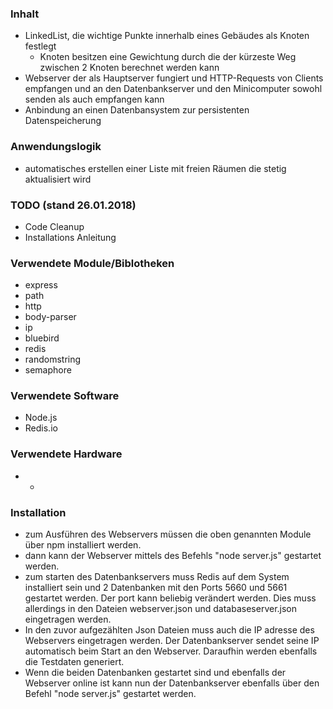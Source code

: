 ### Inhalt
* LinkedList, die wichtige Punkte innerhalb eines Gebäudes als Knoten festlegt
    - Knoten besitzen eine Gewichtung durch die der kürzeste Weg zwischen 2 Knoten berechnet werden kann
* Webserver der als Hauptserver fungiert und HTTP-Requests von Clients empfangen und an den Datenbankserver und den Minicomputer sowohl senden als auch empfangen kann
* Anbindung an einen Datenbansystem zur persistenten Datenspeicherung

### Anwendungslogik
* automatisches erstellen einer Liste mit freien Räumen die stetig aktualisiert wird

### TODO (stand 26.01.2018)
* Code Cleanup
* Installations Anleitung

### Verwendete Module/Biblotheken
* express
* path
* http
* body-parser
* ip
* bluebird
* redis
* randomstring
* semaphore

### Verwendete Software
* Node.js
* Redis.io

### Verwendete Hardware
* -

### Installation
* zum Ausführen des Webservers müssen die oben genannten Module über npm installiert werden.
* dann kann der Webserver mittels des Befehls "node server.js" gestartet werden.
* zum starten des Datenbankservers muss Redis auf dem System installiert sein und 
    2 Datenbanken mit den Ports 5660 und 5661 gestartet werden. Der port kann beliebig verändert werden.
    Dies muss allerdings in den Dateien webserver.json und databaseserver.json eingetragen werden.
* In den zuvor aufgezählten Json Dateien muss auch die IP adresse des Webservers eingetragen werden.
    Der Datenbankserver sendet seine IP automatisch beim Start an den Webserver. Daraufhin werden 
    ebenfalls die Testdaten generiert.
* Wenn die beiden Datenbanken gestartet sind und ebenfalls der Webserver online ist
    kann nun der Datenbankserver ebenfalls über den Befehl "node server.js" gestartet werden.
